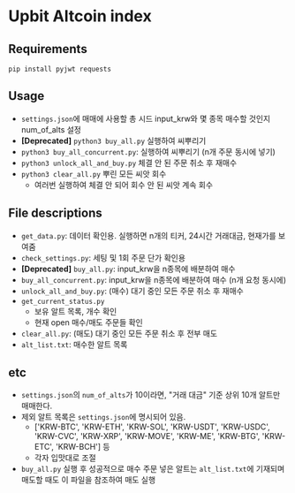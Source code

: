 # Upbit Altcoin index
## Requirements
`pip install pyjwt requests`

## Usage
- `settings.json`에 매매에 사용할 총 시드 input_krw와 몇 종목 매수할 것인지 num_of_alts 설정
-  **[Deprecated]** `python3 buy_all.py` 실행하여 씨뿌리기 
- `python3 buy_all_concurrent.py`: 실행하여 씨뿌리기 (n개 주문 동시에 넣기)
- `python3 unlock_all_and_buy.py` 체결 안 된 주문 취소 후 재매수
- `python3 clear_all.py` 뿌린 모든 씨앗 회수
    - 여러번 실행하여 체결 안 되어 회수 안 된 씨앗 계속 회수

## File descriptions
- `get_data.py`: 데이터 확인용. 실행하면 n개의 티커, 24시간 거래대금, 현재가를 보여줌
- `check_settings.py`: 세팅 및 1회 주문 단가 확인용
- **[Deprecated]** `buy_all.py`: input_krw을 n종목에 배분하여 매수 
- `buy_all_concurrent.py`: input_krw을 n종목에 배분하여 매수 (n개 요청 동시에)
- `unlock_all_and_buy.py`: (매수) 대기 중인 모든 주문 취소 후 재매수
- `get_current_status.py`
    - 보유 알트 목록, 개수 확인
    - 현재 open 매수/매도 주문들 확인
- `clear_all.py`: (매도) 대기 중인 모든 주문 취소 후 전부 매도
- `alt_list.txt`: 매수한 알트 목록

## etc
- `settings.json`의 `num_of_alts`가 10이라면, "거래 대금" 기준 상위 10개 알트만 매매한다.
- 제외 알트 목록은 `settings.json`에 명시되어 있음.
    - ['KRW-BTC', 'KRW-ETH', 'KRW-SOL', 'KRW-USDT', 'KRW-USDC', 'KRW-CVC', 'KRW-XRP', 'KRW-MOVE', 'KRW-ME', 'KRW-BTG', 'KRW-ETC', 'KRW-BCH'] 등
    - 각자 입맛대로 조절
- `buy_all.py` 실행 후 성공적으로 매수 주문 넣은 알트는 `alt_list.txt`에 기재되며 매도할 때도 이 파일을 참조하여 매도 실행